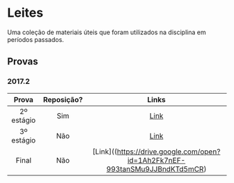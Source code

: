 # Leites

Uma coleção de materiais úteis que foram utilizados na disciplina em períodos passados.

## Provas

### 2017.2
**Prova** | **Reposição?** | **Links**  |
:---: | :---:| :---: |
2º estágio | Sim | [Link](https://drive.google.com/file/d/1sq4dZUcmQZny7ZHyO-H9l2Fp60FrrOF-) |
3º estágio | Não | [Link](https://drive.google.com/open?id=1tXJikiVM85zRx8nSUY634ixUmGDAHwaB) |
Final | Não | [Link]((https://drive.google.com/open?id=1Ah2Fk7nEF-993tanSMu9JJBndKTd5mCR) |